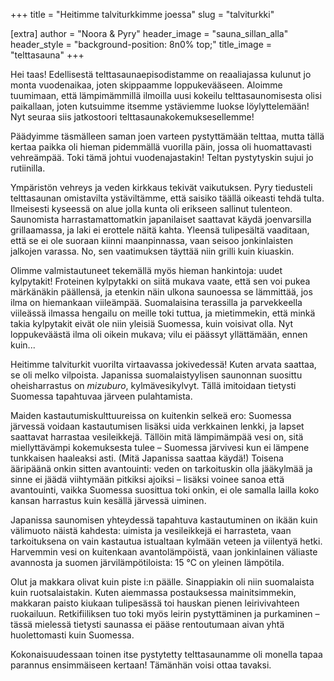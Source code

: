 +++
title = "Heitimme talviturkkimme joessa"
slug = "talviturkki"

[extra]
author = "Noora & Pyry"
header_image = "sauna_sillan_alla"
header_style = "background-position: 8n0% top;"
title_image = "telttasauna"
+++

Hei taas! Edellisestä telttasaunaepisodistamme on reaaliajassa kulunut jo monta vuodenaikaa, joten skippaamme loppukevääseen. Aloimme tuumimaan, että lämpimämmillä ilmoilla uusi kokeilu telttasaunomisesta olisi paikallaan, joten kutsuimme itsemme ystäviemme luokse löylyttelemään! Nyt seuraa siis jatkostoori telttasaunakokemuksesellemme!

<!-- more -->

Päädyimme täsmälleen saman joen varteen pystyttämään telttaa, mutta tällä kertaa paikka oli hieman pidemmällä vuorilla päin, jossa oli huomattavasti vehreämpää. Toki tämä johtui vuodenajastakin! Teltan pystytyskin sujui jo rutiinilla.

Ympäristön vehreys ja veden kirkkaus tekivät vaikutuksen. Pyry tiedusteli telttasaunan omistavilta ystäviltämme, että saisiko täällä oikeasti tehdä tulta. Ilmeisesti kyseessä on alue jolla kunta oli erikseen sallinut tulenteon. Saunomista harrastamattomatkin japanilaiset saattavat käydä joenvarsilla grillaamassa, ja laki ei erottele näitä kahta. Yleensä tulipesältä vaaditaan, että se ei ole suoraan kiinni maanpinnassa, vaan seisoo jonkinlaisten jalkojen varassa. No, sen vaatimuksen täyttää niin grilli kuin kiuaskin.

Olimme valmistautuneet tekemällä myös hieman hankintoja: uudet kylpytakit! Froteinen kylpytakki on siitä mukava vaate, että sen voi pukea märkänäkin päällensä, ja etenkin näin ulkona saunoessa se lämmittää, jos ilma on hiemankaan viileämpää. Suomalaisina terassilla ja parvekkeella viileässä ilmassa hengailu on meille toki tuttua, ja mietimmekin, että minkä takia kylpytakit eivät ole niin yleisiä Suomessa, kuin voisivat olla. Nyt loppukeväästä ilma oli oikein mukava; vilu ei päässyt yllättämään, ennen kuin...

Heitimme talviturkit vuorilta virtaavassa jokivedessä! Kuten arvata saattaa, se oli melko vilpoista. Japanissa suomalaistyylisen saunonnan suosittu oheisharrastus on *mizuburo*, kylmävesikylvyt. Tällä imitoidaan tietysti Suomessa tapahtuvaa järveen pulahtamista.

Maiden kastautumiskulttuureissa on kuitenkin selkeä ero: Suomessa järvessä voidaan kastautumisen lisäksi uida verkkainen lenkki, ja lapset saattavat harrastaa vesileikkejä. Tällöin mitä lämpimämpää vesi on, sitä miellyttävämpi kokemuksesta tulee – Suomessa järvivesi kun ei lämpene tunkkaisen haaleaksi asti. (Mitä Japanissa saattaa käydä!) Toisena ääripäänä onkin sitten avantouinti: veden on tarkoituskin olla jääkylmää ja sinne ei jäädä viihtymään pitkiksi ajoiksi – lisäksi voinee sanoa että avantouinti, vaikka Suomessa suosittua toki onkin, ei ole samalla lailla koko kansan harrastus kuin kesällä järvessä uiminen.

Japanissa saunomisen yhteydessä tapahtuva kastautuminen on ikään kuin välimuoto näistä kahdesta: uimista ja vesileikkejä ei harrasteta, vaan tarkoituksena on vain kastautua istualtaan kylmään veteen ja viilentyä hetki. Harvemmin vesi on kuitenkaan avantolämpöistä, vaan jonkinlainen väliaste avannosta ja suomen järvilämpötiloista: 15 °C on yleinen lämpötila.

Olut ja makkara olivat kuin piste i:n päälle. Sinappiakin oli niin suomalaista kuin ruotsalaistakin. Kuten aiemmassa postauksessa mainitsimmekin, makkaran paisto kiukaan tulipesässä toi hauskan pienen leirivivahteen ruokailuun. Retkifiiliksen tuo toki myös leirin pystyttäminen ja purkaminen – tässä mielessä tietysti saunassa ei pääse rentoutumaan aivan yhtä huolettomasti kuin Suomessa.

Kokonaisuudessaan toinen itse pystytetty telttasaunamme oli monella tapaa parannus ensimmäiseen kertaan! Tämänhän voisi ottaa tavaksi.